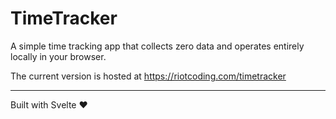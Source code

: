# TimeTracker

A simple time tracking app that collects zero data and operates entirely locally in your browser.

The current version is hosted at <https://riotcoding.com/timetracker>

---

Built with Svelte ❤️
